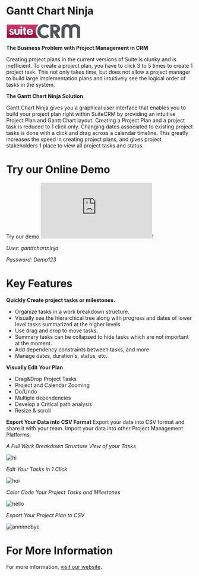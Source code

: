 # Gantt Chart Ninja

<img src="https://github.com/CRMExpertsNY/TimesheetNinjaSuite/blob/master/Docs/suitecrm_logo_large.png?raw=true" width="200">

**The Business Problem with Project Management in CRM**

Creating project plans in the current versions of Suite is clunky and is inefficient. To create a project plan, you have to click 3 to 5 times to create 1 project task. This not only takes time, but does not allow a project manager to build large implementation plans and intuitively see the logical order of tasks in the system.

**The Gantt Chart Ninja Solution**

Gantt Chart Ninja gives you a graphical user interface that enables you to build your project plan right within SuiteCRM by providing an intuitive Project Plan and Gantt Chart layout. Creating a Project Plan and a project task is reduced to 1 click only. Changing dates associated to existing project tasks is done with a click and drag across a calendar timeline. This greatly increases the speed in creating project plans, and gives project stakeholders 1 place to view all project tasks and status.

Try our Online Demo
===========

Try our demo ![here](https://demo.servicepushcrm.com/index.php?module=Project&action=ProjectGantt&record=a0e68868-dad5-78cf-9835-57f3c2a62697)!

*User: ganttchartninja*

*Password: Demo123*

Key Features
===========

**Quickly Create project tasks or milestones.**
- Organize tasks in a work breakdown structure.
- Visually see the hierarchical tree along with progress and dates of lower level tasks summarized at the higher levels
- Use drag and drop to move tasks.
- Summary tasks can be collapsed to hide tasks which are not important at the moment.
- Add dependency constraints between tasks, and more
- Manage dates, duration's, status, etc.

**Visually Edit Your Plan**
- Drag&Drop Project Tasks
- Project and Calendar Zooming
- Do/Undo
- Multiple dependencies
- Develop a Critical path analysis
- Resize & scroll

**Export Your Data into CSV Format**
Export your data into CSV format and share it with your team.
Import your data into other Project Management Platforms.

*A Full Work Breakdown Structure View of your Tasks*

![hi](https://i.imgur.com/ThVQVtO.png)

*Edit Your Tasks in 1 Click*

![hoi](https://i.imgur.com/9CnANW9.png)

*Color Code Your Project Tasks and Milestones*

![hello](https://i.imgur.com/WAh0KkW.png)

*Export Your Project Plan to CSV*

![annnndbye](https://i.imgur.com/cZP63g0.png)


For More Information
============
For more information, [visit our website](https://crmexpertsny.com/product/timesheet-ninja-monthly/).
